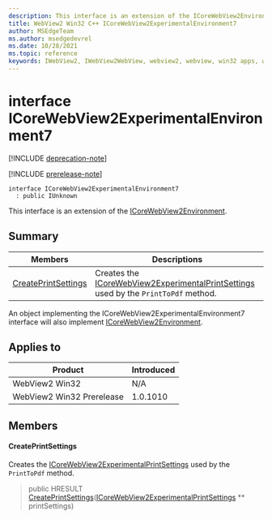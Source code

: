 ```yaml
---
description: This interface is an extension of the ICoreWebView2Environment.
title: WebView2 Win32 C++ ICoreWebView2ExperimentalEnvironment7
author: MSEdgeTeam
ms.author: msedgedevrel
ms.date: 10/28/2021
ms.topic: reference
keywords: IWebView2, IWebView2WebView, webview2, webview, win32 apps, win32, edge, ICoreWebView2, ICoreWebView2Controller, browser control, edge html, ICoreWebView2ExperimentalEnvironment7
---
```


# interface ICoreWebView2ExperimentalEnvironment7

[!INCLUDE [deprecation-note](../includes/deprecation-note.md)]

[!INCLUDE [prerelease-note](../includes/prerelease-note.md)]

```
interface ICoreWebView2ExperimentalEnvironment7
  : public IUnknown
```

This interface is an extension of the [ICoreWebView2Environment](icorewebview2environment.md).

## Summary

 Members                        | Descriptions
--------------------------------|---------------------------------------------
[CreatePrintSettings](#createprintsettings) | Creates the [ICoreWebView2ExperimentalPrintSettings](icorewebview2experimentalprintsettings.md) used by the `PrintToPdf` method.

An object implementing the ICoreWebView2ExperimentalEnvironment7 interface will also implement [ICoreWebView2Environment](icorewebview2environment.md).

## Applies to

Product                         | Introduced
--------------------------------|---------------------------------------------
WebView2 Win32            |    N/A
WebView2 Win32 Prerelease |    1.0.1010

## Members

#### CreatePrintSettings

Creates the [ICoreWebView2ExperimentalPrintSettings](icorewebview2experimentalprintsettings.md) used by the `PrintToPdf` method.

> public HRESULT [CreatePrintSettings](#createprintsettings)([ICoreWebView2ExperimentalPrintSettings](icorewebview2experimentalprintsettings.md) ** printSettings)

